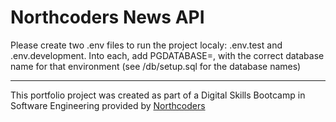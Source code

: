 # Northcoders News API

Please create two .env files to run the project localy: .env.test and .env.development. Into each, add PGDATABASE=, with the correct database name for that environment (see /db/setup.sql for the database names)


--- 

This portfolio project was created as part of a Digital Skills Bootcamp in Software Engineering provided by [Northcoders](https://northcoders.com/)
